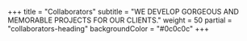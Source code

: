 +++
title = "Collaborators"
subtitle = "WE DEVELOP GORGEOUS AND MEMORABLE PROJECTS FOR OUR CLIENTS."
weight = 50
partial = "collaborators-heading"
backgroundColor = "#0c0c0c"
+++
